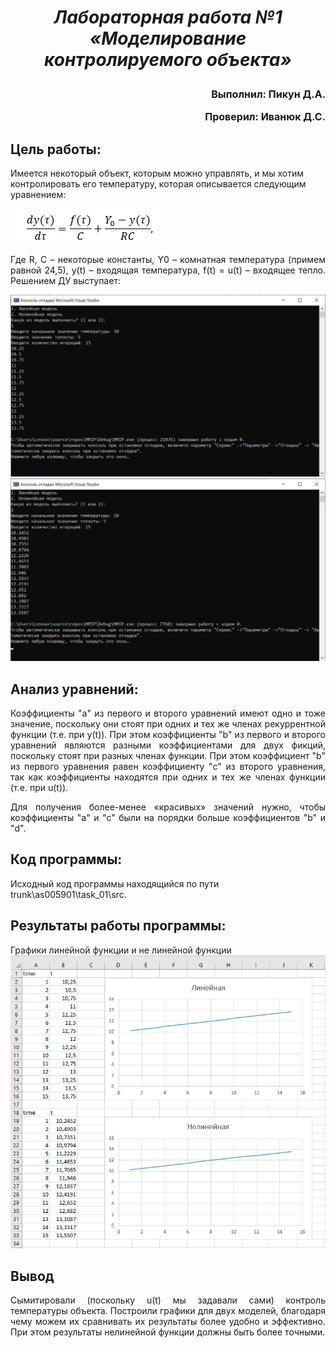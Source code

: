 **_<h1 align = "center">Лабораторная работа №1 «Моделирование контролируемого объекта»</a>_**

<font size = 3>
<p align = "right">
Выполнил: Пикун Д.А.</p>
<p align = "right">
Проверил: Иванюк Д.С.</p>
</font>

## **Цель работы:**

<p aling = "justify">
Имеется некоторый объект, которым можно управлять, и мы хотим контролировать его температуру, которая описывается следующим уравнением:
</p>

![поместите md-файл с файлами изображений](images/main_eq.png)

<p align = "justify">
Где R, C – некоторые константы, Y0 – комнатная температура (примем равной 24,5), у(t) – входящая температура, f(t) = u(t) – входящее тепло.
Решением ДУ выступает:
</p>

![поместите md-файл с файлами изображений](images/%D0%BB%D0%B8%D0%BD%D0%B5%D0%B9%D0%BD%D0%B0%D1%8F.png)
![поместите md-файл с файлами изображений](images/%D0%BD%D0%B5%D0%BB%D0%B8%D0%BD%D0%B5%D0%B9%D0%BD%D0%B0%D1%8F.png)

## **Анализ уравнений:**

<p align = "justify">
Коэффициенты "а" из первого и второго уравнений имеют одно и тоже значение, поскольку они стоят при одних и тех же членах рекуррентной функции (т.е. при y(t)). При этом коэффициенты "b" из первого и второго уравнений являются разными коэффициентами для двух фикций, поскольку стоят при разных членах функции. При этом коэффициент "b" из первого уравнения равен коэффициенту "c" из второго уравнения, так как коэффициенты находятся при одних и тех же членах функции (т.е. при u(t)).
</p>
<p align = "justify">
Для получения более-менее «красивых» значений нужно, чтобы коэффициенты "a" и "с" были на порядки больше коэффициентов "b" и "d".  
</p>

## **Код программы:**

Исходный код программы находящийся по пути trunk\as005901\task_01\src.

## **Результаты работы программы:**

Графики линейной функции и не линейной функции
![поместите md-файл с файлами изображений](images/%D0%B3%D1%80%D0%B0%D1%84%D0%B8%D0%BA%D0%B8.png)

## **Вывод**

<p align = "justify">
Сымитировали (поскольку u(t) мы задавали сами) контроль температуры объекта. Построили графики для двух моделей, благодаря чему можем их сравнивать их результаты более удобно и эффективно. При этом результаты нелинейной функции должны быть более точными.  
</p>
